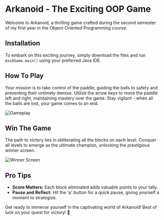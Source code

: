 # Arkanoid - The Exciting OOP Game

Welcome to Arkanoid, a thrilling game crafted during the second semester of my first year in the Object-Oriented Programming course.

## Installation
To embark on this exciting journey, simply download the files and run `Ass6Game.main()` using your preferred Java IDE.

## How To Play
Your mission is to take control of the paddle, guiding the balls to safety and preventing their untimely demise. Utilize the arrow keys to move the paddle left and right, maintaining mastery over the game. Stay vigilant - when all the balls are lost, your game comes to an end.

![Gameplay](https://user-images.githubusercontent.com/92779956/154476032-042eb3d0-87a1-468d-8291-56b68d191337.png)

## Win The Game
The path to victory lies in obliterating all the blocks on each level. Conquer all levels to emerge as the ultimate champion, unlocking the prestigious winner screen.

![Winner Screen](https://user-images.githubusercontent.com/92779956/154476045-c1cb2606-a8d0-47c7-83ae-f536b01cd7c5.png)

## Pro Tips
- **Score Matters:** Each block eliminated adds valuable points to your tally.
- **Pause and Reflect:** Hit the 'p' button for a quick pause, giving yourself a moment to strategize.

Get ready to immerse yourself in the captivating world of Arkanoid! Best of luck on your quest for victory! 🚀
